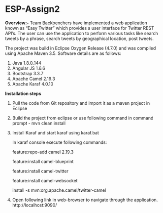 # ESP-Assign2

**Overview:-**
Team Backbenchers have implemented a web application known as “Easy Twitter” which provides a user interface for Twitter REST API’s. The user can use the application to perform various tasks like search tweets by a phrase, search tweets by geographical location, post tweets.

The project was build in Eclipse Oxygen Release (4.7.0) and was compiled using Apache Maven 3.5. Software details are as follows:
1. Java 1.8.0_144
2. Angular JS 1.6.6
3. Bootstrap 3.3.7
4. Apache Camel 2.19.3
5. Apache Karaf 4.0.10

**Installation steps**
1. Pull the code from Git repository and import it as a maven project in Eclipse
2. Build the project from eclipse or use following command in command prompt - mvn clean install
3. Install Karaf and start karaf using karaf.bat

   In karaf console execute following commands:
   
   feature:repo-add camel 2.19.3
   
   feature:install camel-blueprint
   
   feature:install camel-twitter
   
   feature:install camel-websocket
   
   install -s mvn:org.apache.camel/twitter-camel

4. Open following link in web-browser to navigate through the application. http://localhost:9090/ 
